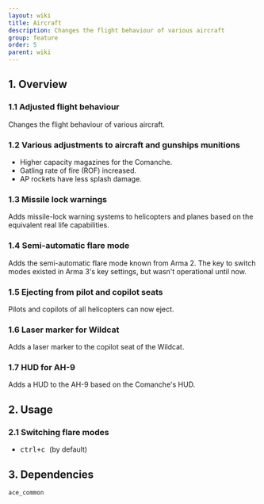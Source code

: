 ```yaml
---
layout: wiki
title: Aircraft
description: Changes the flight behaviour of various aircraft
group: feature
order: 5
parent: wiki
---
```


## 1. Overview

### 1.1 Adjusted flight behaviour
Changes the flight behaviour of various aircraft.

### 1.2 Various adjustments to aircraft and gunships munitions
- Higher capacity magazines for the Comanche.
- Gatling rate of fire (ROF) increased.
- AP rockets have less splash damage.

### 1.3 Missile lock warnings
Adds missile-lock warning systems to helicopters and planes based on the equivalent real life capabilities.

### 1.4 Semi-automatic flare mode
Adds the semi-automatic flare mode known from Arma 2. The key to switch modes existed in Arma 3's key settings, but wasn't operational until now.

### 1.5 Ejecting from pilot and copilot seats
Pilots and copilots of all helicopters can now eject.

### 1.6 Laser marker for Wildcat
Adds a laser marker to the copilot seat of the Wildcat.

### 1.7 HUD for AH-9
Adds a HUD to the AH-9 based on the Comanche's HUD.


## 2. Usage

### 2.1 Switching flare modes
- <kbd> ctrl+c </kbd> (by default)


## 3. Dependencies

`ace_common`
